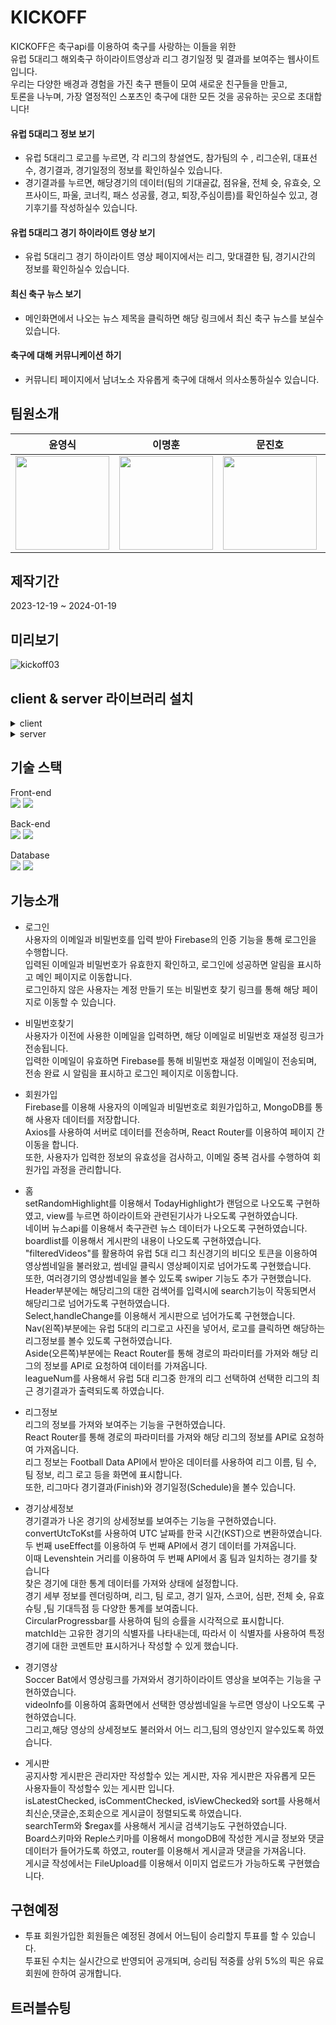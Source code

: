 # KICKOFF
KICKOFF은 축구api를 이용하여 축구를 사랑하는 이들을 위한<br>
유럽 5대리그 해외축구 하이라이트영상과 리그 경기일정 및 결과를 보여주는 웹사이트 입니다.<br> 
우리는 다양한 배경과 경험을 가진 축구 팬들이 모여 새로운 친구들을 만들고,<br>
토론을 나누며, 가장 열정적인 스포츠인 축구에 대한 모든 것을 공유하는 곳으로 초대합니다!<br>

#### 유럽 5대리그 정보 보기
- 유럽 5대리그 로고를 누르면, 각 리그의 창설연도, 참가팀의 수 , 리그순위, 대표선수, 경기결과, 경기일정의 정보를 확인하실수 있습니다.<br>
- 경기결과를 누르면, 해당경기의 데이터(팀의 기대골값, 점유율, 전체 슛, 유효슛, 오프사이드, 파울, 코너킥, 패스 성공률, 경고, 퇴장,주심이름)를 확인하실수 있고, 경기후기를 작성하실수 있습니다.<br>

#### 유럽 5대리그 경기 하이라이트 영상 보기
- 유럽 5대리그 경기 하이라이트 영상 페이지에서는 리그, 맞대결한 팀, 경기시간의 정보를 확인하실수 있습니다.

#### 최신 축구 뉴스 보기
- 메인화면에서 나오는 뉴스 제목을 클릭하면 해당 링크에서 최신 축구 뉴스를 보실수 있습니다.

#### 축구에 대해 커뮤니케이션 하기
- 커뮤니티 페이지에서 남녀노소 자유롭게 축구에 대해서 의사소통하실수 있습니다.

## 팀원소개
|윤영식|이명훈|문진호|윤지성|
|:---:|:---:|:---:|:---:|
|<img width="150px" src="https://avatars.githubusercontent.com/u/144635640?v=4" />|<img width="150px" src="https://avatars.githubusercontent.com/u/144664895?v=4">|<img width="150px" src="https://avatars.githubusercontent.com/u/144635699?v=4">|<img width="150px" src="https://avatars.githubusercontent.com/u/144635615?v=4">|

## 제작기간
2023-12-19 ~ 2024-01-19

## 미리보기
![kickoff03](https://github.com/audgns722/kickoff/assets/144635699/b7aaedb6-8e76-4d5e-8760-5289ce8a4325)

## client & server  라이브러리 설치
<details>
<summary>client</summary>

```js
npx create-react-app .   
npm install react-router-dom   
npm install axios   
npm install http-proxy-middleware --save
npm install firebase
npm install react-redux   
npm install @reduxjs/toolkit  
npm install react-icons --save 
npm install moment --save
npm install swiper
npm install --save react-circular-progressbar
```
</details>
<details>
<summary>server</summary>
   
```js
npm init -y    
npm install express --save   
npm install nodemon --save   
npm install path --save   
npm install cors   
npm install node-fetch   
npm install mongoose --save    
npm install multer --save
npm install --save multer-s3
npm install aws-sdk@2.348.0
```
</details>

## 기술 스택
Front-end<br>
<img src="https://img.shields.io/badge/react-61DAFB?style=for-the-badge&logo=react&logoColor=white">
<img src="https://img.shields.io/badge/javascript-F7DF1E?style=for-the-badge&logo=javascript&logoColor=white">

Back-end<br>
<img src="https://img.shields.io/badge/node.js-339933?style=for-the-badge&logo=node.js&logoColor=white">
<img src="https://img.shields.io/badge/nodemon-76D04B?style=for-the-badge&logo=nodemon&logoColor=white">

Database<br>
<img src="https://img.shields.io/badge/firebase-F04D35?style=for-the-badge&logo=firebase&logoColor=white">
<img src="https://img.shields.io/badge/mongodb-47A248?style=for-the-badge&logo=mongodb&logoColor=white">


## 기능소개

- 로그인   
사용자의 이메일과 비밀번호를 입력 받아 Firebase의 인증 기능을 통해 로그인을 수행합니다.<br/>
입력된 이메일과 비밀번호가 유효한지 확인하고, 로그인에 성공하면 알림을 표시하고 메인 페이지로 이동합니다.<br/>
로그인하지 않은 사용자는 계정 만들기 또는 비밀번호 찾기 링크를 통해 해당 페이지로 이동할 수 있습니다.   

- 비밀번호찾기   
사용자가 이전에 사용한 이메일을 입력하면, 해당 이메일로 비밀번호 재설정 링크가 전송됩니다.<br/>
입력한 이메일이 유효하면 Firebase를 통해 비밀번호 재설정 이메일이 전송되며, 전송 완료 시 알림을 표시하고 로그인 페이지로 이동합니다.   

- 회원가입   
Firebase를 이용해 사용자의 이메일과 비밀번호로 회원가입하고, MongoDB를 통해 사용자 데이터를 저장합니다.<br/>
Axios를 사용하여 서버로 데이터를 전송하며, React Router를 이용하여 페이지 간 이동을 합니다.<br/>
또한, 사용자가 입력한 정보의 유효성을 검사하고, 이메일 중복 검사를 수행하여 회원가입 과정을 관리합니다. <br/>



- 홈   
setRandomHighlight를 이용해서 TodayHighlight가 랜덤으로 나오도록 구현하였고, view를 누르면 하이라이트와 관련된기사가 나오도록 구현하였습니다.<br/>
네이버 뉴스api를 이용해서 축구관련 뉴스 데이터가 나오도록 구현하였습니다.<br/>
boardlist를 이용해서 게시판의 내용이 나오도록 구현하였습니다.<br/>
"filteredVideos"를 활용하여 유럽 5대 리그 최신경기의 비디오 토큰을 이용하여 영상썸네일을 불러왔고, 썸네일 클릭시 영상페이지로 넘어가도록 구현했습니다.<br/>
또한, 여러경기의 영상썸네일을 볼수 있도록 swiper 기능도 추가 구현했습니다.<br/>
Header부분에는 해당리그의 대한 검색어를 입력시에 search기능이 작동되면서 해당리그로 넘어가도록 구현하였습니다.<br/>
Select,handleChange를 이용해서 게시판으로 넘어가도록 구현했습니다.<br/>
Nav(왼쪽)부분에는 유럽 5대의 리그로고 사진을 넣어서, 로고를 클릭하면 해당하는 리그정보를 볼수 있도록 구현하였습니다.<br/>
Aside(오른쪽)부분에는 React Router를 통해 경로의 파라미터를 가져와 해당 리그의 정보를 API로 요청하여 데이터를 가져옵니다.<br/> 
leagueNum를 사용해서 유럽 5대 리그중 한개의 리그 선택하여 선택한 리그의 최근 경기결과가 출력되도록 하였습니다.<br />

- 리그정보   
리그의 정보를 가져와 보여주는 기능을 구현하였습니다.<br/>
React Router를 통해 경로의 파라미터를 가져와 해당 리그의 정보를 API로 요청하여 가져옵니다.<br/>
리그 정보는 Football Data API에서 받아온 데이터를 사용하여 리그 이름, 팀 수, 팀 정보, 리그 로고 등을 화면에 표시합니다.<br/>
또한, 리그마다 경기결과(Finish)와 경기일정(Schedule)을 볼수 있습니다. <br/>

- 경기상세정보   
경기결과가 나온 경기의 상세정보를 보여주는 기능을 구현하였습니다.<br/>
convertUtcToKst를 사용하여 UTC 날짜를 한국 시간(KST)으로 변환하였습니다.<br/>
두 번째 useEffect를 이용하여 두 번째 API에서 경기 데이터를 가져옵니다.<br/> 
이때 Levenshtein 거리를 이용하여 두 번째 API에서 홈 팀과 일치하는 경기를 찾습니다<br/>
찾은 경기에 대한 통계 데이터를 가져와 상태에 설정합니다.<br/>
경기 세부 정보를 렌더링하며, 리그, 팀 로고, 경기 일자, 스코어, 심판, 전체 슛, 유효 슈팅 ,팀 기대득점 등 다양한 통계를 보여줍니다.<br/>
CircularProgressbar를 사용하여 팀의 승률을 시각적으로 표시합니다.<br>
matchId는 고유한 경기의 식별자를 나타내는데, 따라서 이 식별자를 사용하여 특정 경기에 대한 코멘트만 표시하거나 작성할 수 있게 했습니다.<br/>

- 경기영상   
Soccer Bat에서 영상링크를 가져와서 경기하이라이트 영상을 보여주는 기능을 구현하였습니다.<br />
videoInfo를 이용하여 홈화면에서 선택한 영상썸네일을 누르면 영상이 나오도록 구현하였습니다.<br/>
그리고,해당 영상의 상세정보도 불러와서  어느 리그,팀의  영상인지 알수있도록 하였습니다.<br />

- 게시판    
공지사항 게시판은 관리자만 작성할수 있는 게시판, 자유 게시판은 자유롭게 모든 사용자들이 작성할수 있는 게시판 입니다.<br/>
isLatestChecked, isCommentChecked, isViewChecked와 sort를 사용해서 최신순,댓글순,조회순으로 게시글이 정렬되도록 하였습니다.<br/>
searchTerm와 $regax를 사용해서 게시글 검색기능도 구현하였습니다.<br/>
Board스키마와 Reple스키마를 이용해서 mongoDB에 작성한 게시글 정보와 댓글 데이터가 들어가도록 하였고, router를 이용해서 게시글과 댓글을 가져옵니다.<br/>
게시글 작성에서는 FileUpload를 이용해서 이미지 업로드가 가능하도록 구현했습니다.<br/>

## 구현예정
- 투표
회원가입한 회원들은 예정된 경에서 어느팀이 승리할지 투표를 할 수 있습니다.<br />
투표된 수치는 실시간으로 반영되어 공개되며, 승리팀 적중률 상위 5%의 픽은 유료회원에 한하여 공개합니다.<br />

## 트러블슈팅
